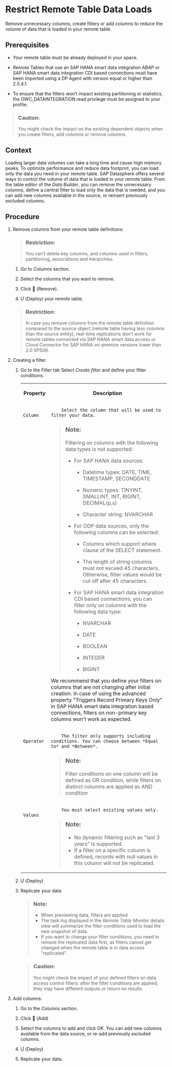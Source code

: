 <!-- loiobd1ece5c9f78444c87708ef11eed0a31 -->

<link rel="stylesheet" type="text/css" href="../css/sap-icons.css"/>

# Restrict Remote Table Data Loads

Remove unnecessary columns, create filters or add columns to reduce the volume of data that is loaded in your remote table.



<a name="loiobd1ece5c9f78444c87708ef11eed0a31__prereq_iyj_yvr_hrb"/>

## Prerequisites

-   Your remote table must be already deployed in your space.

-   Remote Tables that use an SAP HANA smart data integration ABAP or SAP HANA smart data integration CDI based connections must have been imported using a DP Agent with version equal or higher than 2.5.4.1.
-   To ensure that the filters won’t impact existing partitioning or statistics, the DWC\_DATAINTEGRATION.read privilege must be assigned to your profile.

> ### Caution:  
> You might check the impact on the existing dependent objects when you create filters, add columns or remove columns.



## Context

Loading larger data volumes can take a long time and cause high memory peaks. To optimize performance and reduce data footprint, you can load only the data you need in your remote table. SAP Datasphere offers several ways to control the volume of data that is loaded in your remote table. From the table editor of the *Data Builder*, you can remove the unnecessary columns, define a central filter to load only the data that is needed, and you can add new columns available in the source, or reinsert previously excluded columns.



## Procedure

1.  Remove columns from your remote table definitions:

    > ### Restriction:  
    > You can’t delete key columns, and columns used in filters, partitioning, associations and hierarchies.

    1.  Go to *Columns* section.

    2.  Select the columns that you want to remove.
    3.  Click <span class="FPA-icons"></span> \(Remove\).

    4.  <span class="SAP-icons"></span> \(Deploy\) your remote table.

    > ### Restriction:  
    > In case you remove columns from the remote table definition compared to the source object \(remote table having less columns than the source entity\), real-time replications don't work for remote tables connected via SAP HANA smart data access or Cloud Connector for SAP HANA on-premise versions lower than 2.0 SPS06.

2.  Creating a filter.

    1.  Go to the *Filter* tab Select *Create filter* and define your filter conditions:


        <table>
        <tr>
        <th valign="top">

        Property


        
        </th>
        <th valign="top">

        Description


        
        </th>
        </tr>
        <tr>
        <td valign="top">
        
                Column


        
        </td>
        <td valign="top">
        
                Select the column that will be used to filter your data. 

        > ### Note:  
        > Filtering on columns with the following data types is not supported:
        > 
        > -   For SAP HANA data sources:
        > 
        >     -   Datetime types: DATE, TIME, TIMESTAMP, SECONDDATE
        > 
        >     -   Numeric types: TINYINT, SMALLINT, INT, BIGINT, DECIMAL\(p,s\)
        >     -   Character string: NVARCHAR
        > 
        > -   For ODP data sources, only the following columns can be selected:
        >     -   Columns which support where clause of the SELECT statement.
        > 
        >     -   The length of string columns must not exceed 45 characters. Otherwise, filter values would be cut off after 45 characters.
        > 
        > -   For SAP HANA smart data integration CDI based connections, you can filter only on columns with the following data type:
        >     -   NVARCHAR
        > 
        >     -   DATE
        >     -   BOOLEAN
        >     -   INTEGER
        >     -   BIGINT

         We recommend that you define your filters on columns that are not changing after initial creation. In case of using the advanced property "Triggers Record Primary Keys Only" in SAP HANA smart data integration based connections, filters on non-primary key columns won't work as expected.


        
        </td>
        </tr>
        <tr>
        <td valign="top">
        
                Operator


        
        </td>
        <td valign="top">
        
                The filter only supports including conditions. You can choose between *Equal to* and *Between*.

        > ### Note:  
        > Filter conditions on one column will be defined as OR condition, while filters on distinct columns are applied as AND condition


        
        </td>
        </tr>
        <tr>
        <td valign="top">
        
                Values


        
        </td>
        <td valign="top">
        
                You must select existing values only.

        > ### Note:  
        > -   No dynamic filtering such as "last 3 years" is supported.
        > -   If a filter on a specific column is defined, records with null values in this column will not be replicated.


        
        </td>
        </tr>
        </table>
        
    2.  <span class="SAP-icons"></span> \(Deploy\)
    3.  Replicate your data

        > ### Note:  
        > -   When previewing data, filters are applied.
        > -   The task log displayed in the *Remote Table Monitor* details view will summarize the filter conditions used to load the new snapshot of data.
        > -   If you want to change your filter conditions, you need to remove the replicated data first, as filters cannot get changed when the remote table is in data access "replicated".

        > ### Caution:  
        > You might check the impact of your defined filters on data access control filters: after the filter conditions are applied, they may have different outputs or return no results.


3.  Add columns:

    1.  Go to the *Columns* section.

    2.  Click <span class="FPA-icons"></span> \(Add\)
    3.  Select the columns to add and click *OK*. You can add new columns available from the data source, or re-add previously excluded columns.
    4.  <span class="SAP-icons"></span> \(Deploy\)
    5.  Replicate your data.


